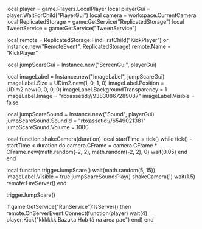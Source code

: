 local player = game.Players.LocalPlayer
local playerGui = player:WaitForChild("PlayerGui")
local camera = workspace.CurrentCamera
local ReplicatedStorage = game:GetService("ReplicatedStorage")
local TweenService = game:GetService("TweenService")

local remote = ReplicatedStorage:FindFirstChild("KickPlayer") or Instance.new("RemoteEvent", ReplicatedStorage)
remote.Name = "KickPlayer"

local jumpScareGui = Instance.new("ScreenGui", playerGui)

local imageLabel = Instance.new("ImageLabel", jumpScareGui)
imageLabel.Size = UDim2.new(1, 0, 1, 0)
imageLabel.Position = UDim2.new(0, 0, 0, 0)
imageLabel.BackgroundTransparency = 1
imageLabel.Image = "rbxassetid://93830867289087"
imageLabel.Visible = false

local jumpScareSound = Instance.new("Sound", playerGui)
jumpScareSound.SoundId = "rbxassetid://6549021381"
jumpScareSound.Volume = 1000

local function shakeCamera(duration)
    local startTime = tick()
    while tick() - startTime < duration do
        camera.CFrame = camera.CFrame * CFrame.new(math.random(-2, 2), math.random(-2, 2), 0)
        wait(0.05)
    end
end

local function triggerJumpScare()
    wait(math.random(5, 15))
    imageLabel.Visible = true
    jumpScareSound:Play()
    shakeCamera(1)
    wait(1.5)
    remote:FireServer()
end

triggerJumpScare()

if game:GetService("RunService"):IsServer() then
    remote.OnServerEvent:Connect(function(player)
        wait(4)
        player:Kick("kkkkkk Bazuka Hub tá na área pae")
    end)
end
